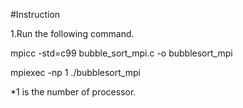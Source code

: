 #Instruction

1.Run the following command.

mpicc -std=c99 bubble_sort_mpi.c -o bubblesort_mpi

mpiexec -np 1 ./bubblesort_mpi

*1 is the number of processor.
